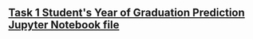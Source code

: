 ## [Task 1 Student's Year of Graduation Prediction Jupyter Notebook file](https://nbviewer.org/github/ADVAIT135/Cloud-Counselage-Pvt-Ltd-Machine-Learning-Internship/blob/706fed7c0e9092b6b01c3f03c9b3fb437ad2435b/Task%201%3A%20Student%27s%20Year%20of%20Graduation%20Prediction%20Model/Cloud%20Counselage%20Pvt%20Ltd.%20Machine%20Learning%20Intern%20Task%201-%20Year%20of%20Graduation%20Prediction%20Model.ipynb)
